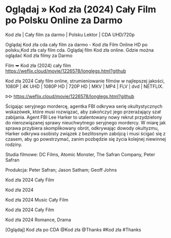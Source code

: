 # Oglądaj » Kod zła (2024) Cały Film po Polsku Online za Darmo	


Kod zła | Cały film za darmo | Polsku Lektor | CDA UHD/720p

Oglądaj Kod zła cda cały film za darmo - Kod zła Film Online HD po polsku,Kod zła caly film cda. Oglądaj film Kod zła online. Gdzie można oglądać Kod zła filmy za Darmo

Film ➥ Kod zła (2024) cały film https://weflix.cloud/movie/1226578/longlegs.html?github

Kod zła 2024 Cały film online, strumieniowanie filmów w najlepszej jakości, 1080P | 4K UHD | 1080P HD | 720P HD | MKV | MP4 | FLV | dvd | NETFLIX.

ᐅᐅ https://weflix.cloud/movie/1226578/longlegs.html?github

Ścigając seryjnego mordercę, agentka FBI odkrywa serię okultystycznych wskazówek, które musi rozwiązać, aby zakończyć jego przerażający szał zabijania. Agent FBI Lee Harker to utalentowany nowy rekrut przydzielony do nierozwiązanej sprawy nieuchwytnego seryjnego mordercy. W miarę jak sprawa przybiera skomplikowany obrót, odkrywając dowody okultyzmu, Harker odkrywa osobisty związek z bezlitosnym zabójcą i musi ścigać się z czasem, aby go powstrzymać, zanim pozbędzie się życia kolejnej niewinnej rodziny.

Studia filmowe: DC Films, Atomic Monster, The Safran Company, Peter Safran

Produkcja: Peter Safran; Jason Satham; Geoff Johns

Kod zła 2024 Cały Film

Kod zła 2024

Kod zła 2024 Music Cały Film

Kod zła 2024 Cały Film

Kod zła 2024 Romance, Drama

[Oglądaj] Kod zła po CDA @Kod zła @Thanks #Kod zła #Thanks
